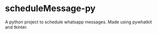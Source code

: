 # scheduleMessage-py
A python project to schedule whatsapp messages. Made using pywhatkit and tkinter.
